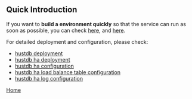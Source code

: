 Quick Introduction
--

If you want to **build a environment quickly** so that the service can run as soon as possible, you can check [here](hustdb.md), and  [here](ha.md).


For detailed deployment and configuration, please check:

* [hustdb deployment](../advanced/hustdb/deploy.md)
* [hustdb ha deployment](../advanced/ha/deploy.md)
* [hustdb ha configuration](../advanced/ha/nginx.md)
* [hustdb ha load balance table configuration](../advanced/ha/table.md)
* [hustdb ha log configuration](../advanced/ha/zlog.md)

[Home](../index.md)
